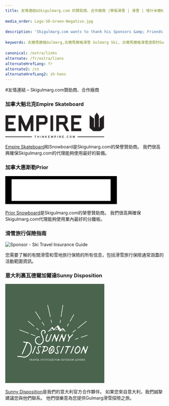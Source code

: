 ```yaml
---
title: 友情連結&Skigulmarg.com 的贊助商、合作廠商 |單板滑雪 | 滑雪 | 喀什米爾Kashmir | 古爾馬爾格Gulmarg | 印度India | Skigulmarg.com

media_order: Logo-SD-Green-Negativo.jpg

description: 'Skigulmarg.com wants to thank his Sponsors &amp; Friends. Links to Sponsors, Partners & Friends - Skigulmarg.com'

keywords: 古爾馬爾格Gulmarg,古爾馬爾格滑雪 Gulmarg Ski, 古爾馬爾格滑雪渡假村Gulmarg Ski Resort, 喀什米爾滑雪Skiing in the Himalayas, 印度滑雪Skiing in India, 喜馬拉雅Himalaya, 喀什米爾Kashmir, Skigulmarg.com

canonical: /extra/links
alternate: /fr/extra/liens
alternateHrefLang: fr
alternate2: /cn
alternateHrefLang2: zh-hans
---
```


#友情連結 – Skigulmarg.com贊助商、合作廠商

<div class="right-post-conn-area">
    <article id="1" class="m-t-20">
        <h3>加拿大魁北克Empire Skateboard</h3>
        <a href="https://thinkempire.com" title="Visit thinkempire.com"  target="_blank">
            <img src="/user/themes/skigulmarg/images/sponsors/empire.svg" width="315" alt="Sponsor - Empire Skateboard" class="m-b-20" style="display: inline-block;max-width: 100%">
        </a>
        <p>
            <a href="https://thinkempire.com" title="Visit thinkempire.com"  target="_blank">Empire Skateboard</a>和Snowboard是Skigulmarg.com的榮譽贊助商。 我們很高興確保Skigulmarg.com的代理能夠使用最好的裝備。
        </p>
    </article>
    <article id="2" class="m-t-20">
        <h3>加拿大惠斯勒Prior</h3>
        <a href="https://www.priorsnow.com/" title="Visit priorsnow.com"  target="_blank">
            <img src="/user/themes/skigulmarg/images/sponsors/prior.png" width="315" max-width="100%" alt="Sponsor - Prior Snowboard co." class="m-b-20" style="background:black;padding:10px 20px;display: inline-block;max-width: 100%">
        </a>
        <p>
            <a href="https://wwww.priorsnow.com" title="Visit priorsnow.com"  target="_blank">Prior Snowboard</a>是Skigulmarg.com的榮譽贊助商。 我們很高興確保Skigulmarg.com代理能夠使用業內最好的分離板。
        </p>
    </article>
    <article id="3" class="m-t-20">
        <h3>滑雪旅行保險指南</h3>
        <a href="https://www.comparetravelinsurance.co.nz/ski-insurance/snow-travel-insurance-guide" title="Visit Ski Travel Insurance Guide"  target="_blank">
            <img src="https://www.comparetravelinsurance.co.nz/assets/interface/cti-nz-logo-360-125.png" width="300" alt="Sponsor - Ski Travel Insurance Guide" class="m-b-20" style="display: inline-block;max-width: 100%">
        </a>
        <p>
            您需要了解的有關滑雪和雪地旅行保險的所有信息，包括滑雪旅行保險通常涵蓋的活動範圍資訊。
        </p>
    </article>
    <article id="4" class="m-t-20">
        <h3>意大利裏瓦德爾加爾達Sunny Disposition</h3>
        <a href="https://www.sunnydisposition.it/" title="Visit Sunnydisposition.it/" target="_blank">
            <img src="/user/themes/skigulmarg/images/sponsors/Logo-SD-Green-Negativo.jpg" width="315" alt="Sponsor - Sunny Disposition" class="m-b-20" style="display: inline-block;max-width: 100%">
        </a>
        <p>
            <a href="https://www.sunnydisposition.it/" title="Visit Sunnydisposition.it/"  target="_blank">Sunny Disposition</a>是我們的意大利官方合作夥伴。 如果您來自意大利，我們誠摯建議您與他們聯系。 他們很樂意為您提供Gulmarg滑雪探險之旅。
        </p>
    </article>
</div>
